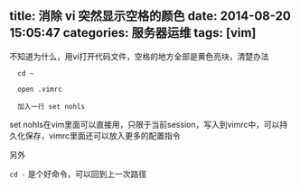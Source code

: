 title: 消除 vi 突然显示空格的颜色
date: 2014-08-20 15:05:47
categories: 服务器运维
tags: [vim]
---

不知道为什么，用vi打开代码文件，空格的地方全部是黄色亮块，清楚办法
```
  cd ~

  open .vimrc

  加入一行 set nohls
```

set nohls在vim里面可以直接用，只限于当前session，写入到vimrc中，可以持久化保存，vimrc里面还可以放入更多的配置指令

另外

`cd -` 是个好命令，可以回到上一次路径
